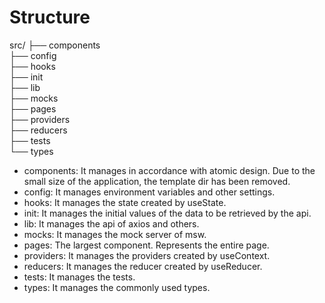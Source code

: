 # Structure

src/
├── components  
├── config  
├── hooks  
├── init  
├── lib  
├── mocks  
├── pages  
├── providers  
├── reducers  
├── tests  
└── types  

* components: It manages in accordance with atomic design. Due to the small size of the application, the template dir has been removed.
* config: It manages environment variables and other settings.
* hooks: It manages the state created by useState.
* init: It manages the initial values of the data to be retrieved by the api.
* lib: It manages the api of axios and others.
* mocks: It manages the mock server of msw.
* pages: The largest component. Represents the entire page.
* providers: It manages the providers created by useContext.
* reducers: It manages the reducer created by useReducer.
* tests: It manages the tests.
* types: It manages the commonly used types.
